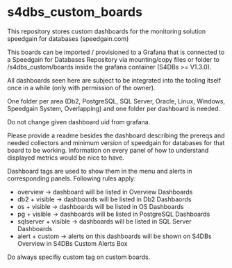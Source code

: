 # s4dbs_custom_boards
This repository stores custom dashboards for the monitoring solution speedgain for databases (speedgain.com)

This boards can be imported / provisioned to a Grafana that is connected to a Speedgain for Databases Repository via mounting/copy files or folder to /s4dbs_custom/boards inside the grafana container (S4DBs >= V1.3.0). 

All dashboards seen here are subject to be integrated into the tooling itself once in a while (only with permission of the owner). 

One folder per area (Db2, PostgreSQL, SQL Server, Oracle, Linux, Windows, Speedgain System, Overlapping) and one folder per dashboard is needed. 

Do not change given dashboard uid from grafana.

Please provide a readme besides the dashboard describing the prereqs and needed collectors and minimum version of speedgain for databases for that board to be working. Information on every panel of how to understand displayed metrics would be nice to have.

Dashboard tags are used to show them in the menu and alerts in corresponding panels.
Following rules apply:
- overview -> dashboard will be listed in Overview Dashboards
- db2 + visible -> dashboards will be listed in Db2 Dashbaords
- os + visible -> dashboards will be listed in OS Dashboards 
- pg + visible -> dashboards will be listed in PostgreSQL Dashboards
- sqlserver + visible -> dashboards will be listed in SQL Server Dashboards
- alert + custom -> alerts on this dashboards will be shown on S4DBs Overview in S4DBs Custom Alerts Box

Do always specifiy custom tag on custom boards.
